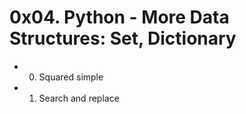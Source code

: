 # 0x04. Python - More Data Structures: Set, Dictionary

- 0. Squared simple
- 1. Search and replace
